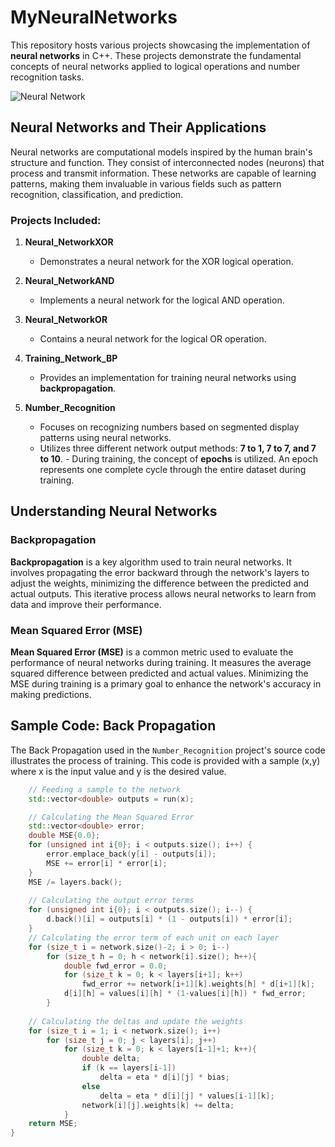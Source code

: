 # MyNeuralNetworks

This repository hosts various projects showcasing the implementation of **neural networks** in C++. These projects demonstrate the fundamental concepts of neural networks applied to logical operations and number recognition tasks.

![Neural Network](https://www.ibm.com/content/dam/connectedassets-adobe-cms/worldwide-content/cdp/cf/ul/g/3a/b8/ICLH_Diagram_Batch_01_03-DeepNeuralNetwork.component.simple-narrative-xl.ts=1694627445038.png/content/adobe-cms/id/en/topics/neural-networks/jcr:content/root/table_of_contents/intro/simple_narrative/image)

## Neural Networks and Their Applications

Neural networks are computational models inspired by the human brain's structure and function. They consist of interconnected nodes (neurons) that process and transmit information. These networks are capable of learning patterns, making them invaluable in various fields such as pattern recognition, classification, and prediction.

### Projects Included:

1. **Neural_NetworkXOR**
    - Demonstrates a neural network for the XOR logical operation.

2. **Neural_NetworkAND**
    - Implements a neural network for the logical AND operation.

3. **Neural_NetworkOR**
    - Contains a neural network for the logical OR operation.
  
4. **Training_Network_BP**
    - Provides an implementation for training neural networks using **backpropagation**.

5. **Number_Recognition**
    - Focuses on recognizing numbers based on segmented display patterns using neural networks.
    - Utilizes three different network output methods: **7 to 1, 7 to 7, and 7 to 10**.
    - During training, the concept of **epochs** is utilized. An epoch represents one complete cycle through the entire dataset during training.

## Understanding Neural Networks

### Backpropagation

**Backpropagation** is a key algorithm used to train neural networks. It involves propagating the error backward through the network's layers to adjust the weights, minimizing the difference between the predicted and actual outputs. This iterative process allows neural networks to learn from data and improve their performance.

### Mean Squared Error (MSE)

**Mean Squared Error (MSE)** is a common metric used to evaluate the performance of neural networks during training. It measures the average squared difference between predicted and actual values. Minimizing the MSE during training is a primary goal to enhance the network's accuracy in making predictions.

## Sample Code: Back Propagation

The Back Propagation used in the `Number_Recognition` project's source code illustrates the process of training. This code is provided with a sample (x,y) where x is the input value and y is the desired value.

```cpp
    // Feeding a sample to the network
    std::vector<double> outputs = run(x);

    // Calculating the Mean Squared Error
    std::vector<double> error;
    double MSE{0.0};
    for (unsigned int i{0}; i < outputs.size(); i++) {
        error.emplace_back(y[i] - outputs[i]);
        MSE += error[i] * error[i];
    }
    MSE /= layers.back();
    
    // Calculating the output error terms
    for (unsigned int i{0}; i < outputs.size(); i--) {
        d.back()[i] = outputs[i] * (1 - outputs[i]) * error[i];
    }
    // Calculating the error term of each unit on each layer    
    for (size_t i = network.size()-2; i > 0; i--)
        for (size_t h = 0; h < network[i].size(); h++){
            double fwd_error = 0.0;
            for (size_t k = 0; k < layers[i+1]; k++)
                fwd_error += network[i+1][k].weights[h] * d[i+1][k];
            d[i][h] = values[i][h] * (1-values[i][h]) * fwd_error;
        }
    
    // Calculating the deltas and update the weights
    for (size_t i = 1; i < network.size(); i++)
        for (size_t j = 0; j < layers[i]; j++)
            for (size_t k = 0; k < layers[i-1]+1; k++){
                double delta;
                if (k == layers[i-1])
                    delta = eta * d[i][j] * bias;
                else
                    delta = eta * d[i][j] * values[i-1][k];
                network[i][j].weights[k] += delta;
            }
    return MSE;
}
